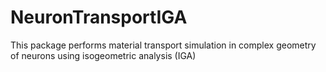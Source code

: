 # NeuronTransportIGA
This package performs material transport simulation in complex geometry of neurons using isogeometric analysis (IGA)
